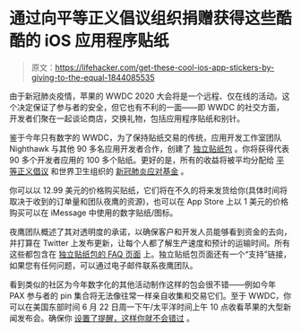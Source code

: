 # 通过向平等正义倡议组织捐赠获得这些酷酷的 iOS 应用程序贴纸

> 原文：<https://lifehacker.com/get-these-cool-ios-app-stickers-by-giving-to-the-equal-1844085535>

由于新冠肺炎疫情，苹果的 WWDC 2020 大会将是一个远程、仅在线的活动。这个决定保证了参与者的安全，但它也有不利的一面——即 WWDC 的社交方面，开发者们聚在一起谈论商店，交换礼物，包括应用程序贴纸和别针。



鉴于今年只有数字的 WWDC，为了保持贴纸交易的传统，应用开发工作室团队 Nighthawk 与其他 90 多名应用开发者合作，创建了 [独立贴纸包](https://www.indiestickerpack.com/) 。你将获得代表 90 多个开发者应用的 100 多个贴纸。更好的是，所有的收益将被平均分配给 [平等正义倡议](https://eji.org/) 和世界卫生组织的 [新冠肺炎应对基金](https://www.who.int/emergencies/diseases/novel-coronavirus-2019/donate) 。

你可以以 12.99 美元的价格购买贴纸，它们将在不久的将来发货给你(具体时间将取决于收到的订单量和团队夜鹰的资源)，也可以在 App Store 上以 1 美元的价格购买可以在 iMessage 中使用的数字贴纸/图标。

夜鹰团队概述了其对透明度的承诺，以确保客户和开发人员能够看到资金的去向，并打算在 Twitter 上发布更新，让每个人都了解生产速度和预计的运输时间。所有这些都包含在 [独立贴纸包的 FAQ 页面](https://www.indiestickerpack.com/faq) 上。独立贴纸包页面还有一个“支持”链接，如果您有任何问题，可以通过电子邮件联系夜鹰团队。

看到类似的社区为今年数字化的其他活动制作这样的包会很不错——例如今年 PAX 参与者的 pin 集合将无法像往常一样亲自收集和交易它们。至于 WWDC，你可以在美国东部时间 6 月 22 日周一下午/太平洋时间上午 10 点收看苹果的大型新闻发布会。确保你 [设置了提醒，这样你就不会错过](https://lifehacker.com/how-to-live-stream-apples-wwdc-on-monday-1844067765) 。